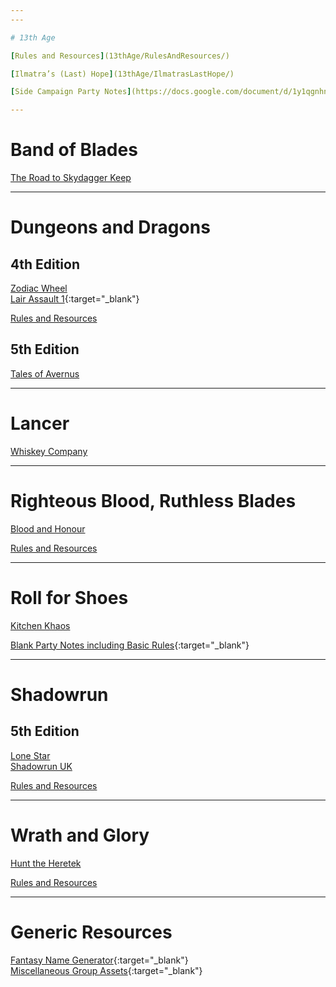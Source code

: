 ```yaml
---
---

# 13th Age

[Rules and Resources](13thAge/RulesAndResources/)  

[Ilmatra’s (Last) Hope](13thAge/IlmatrasLastHope/)  

[Side Campaign Party Notes](https://docs.google.com/document/d/1y1qgnhn5zf1lxn1s-mFy0_d5IbN8AsIHSr7gWn3oyYo/edit#heading=h.vrn9mikw9ngz){:target="_blank"}  

---
```


# Band of Blades

[The Road to Skydagger Keep](BandOfBlades/TheRoadToSkydaggerKeep/)  

---

# Dungeons and Dragons

## 4th Edition
[Zodiac Wheel](DungeonsAndDragons/4e/ZodiacWheel/)  
[Lair Assault 1](https://github.com/NightB1ade/RolePlayingGames/tree/master/DungeonsAndDragons/4e/LairAssault1){:target="_blank"}  

[Rules and Resources](DungeonsAndDragons/4e/RulesAndResources/)  

## 5th Edition
[Tales of Avernus](DungeonsAndDragons/5e/TalesOfAvernus/)  

---

# Lancer

[Whiskey Company](Lancer/WhiskeyCompany/)  

---

# Righteous Blood, Ruthless Blades

[Blood and Honour](RighteousBlood/BloodAndHonour/)  

[Rules and Resources](RighteousBlood/RulesAndResources/)  

---

# Roll for Shoes

[Kitchen Khaos](RollForShoes/KitchenKhaos/)  

[Blank Party Notes including Basic Rules](https://docs.google.com/document/d/1FWDlNGcke2Vv8XcSn0HV5Ga5lJi0O6YYcvIlvnS6orU/edit){:target="_blank"}  

---

# Shadowrun

## 5th Edition

[Lone Star](Shadowrun/5e/LoneStar/)  
[Shadowrun UK](Shadowrun/5e/ShadowrunUK/)  

[Rules and Resources](Shadowrun/5e/RulesAndResources/)  

---

# Wrath and Glory

[Hunt the Heretek](WrathAndGlory/HuntTheHeretek/)  

[Rules and Resources](WrathAndGlory/RulesAndResources/)  

---

# Generic Resources

[Fantasy Name Generator](http://www.fantasynamegenerators.com/){:target="_blank"}  
[Miscellaneous Group Assets](https://github.com/NightB1ade/RolePlayingGames/tree/master/GroupAssets){:target="_blank"}  

